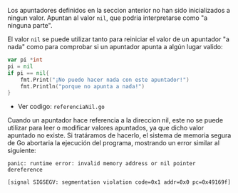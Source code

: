Los apuntadores definidos en la seccion anterior no han sido inicializados a ningun valor. Apuntan al valor ```nil```, que podria interpretarse como "a ninguna parte".

El valor ```nil``` se puede utilizar tanto para reiniciar el valor de un apuntador "a nada" como para comprobar si un apuntador apunta a algún lugar valido:
```go
var pi *int
pi = nil
if pi == nil{
    fmt.Print("¡No puedo hacer nada con este apuntador!")
    fmt.Println("porque no apunta a nada!")
}
```
- Ver codigo:
```referenciaNil.go``` 

Cuando un apuntador hace referencia a la direccion nil, este no se puede utilizar para leer o modificar valores apuntados, ya que dicho valor apuntado no existe. Si tratáramos de hacerlo, el sistema de memoria segura de Go abortaria la ejecución del programa, mostrando un error similar al siguiente:

```panic: runtime error: invalid memory address or nil pointer dereference```

```[signal SIGSEGV: segmentation violation code=0x1 addr=0x0 pc=0x49169f] ```